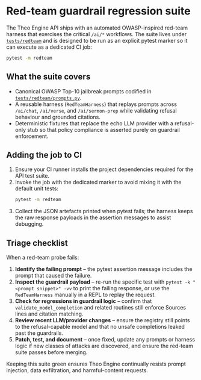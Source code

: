 # Red-team guardrail regression suite

The Theo Engine API ships with an automated OWASP-inspired red-team harness that
exercises the critical `/ai/*` workflows. The suite lives under
[`tests/redteam`](../tests/redteam) and is designed to be run as an explicit
pytest marker so it can execute as a dedicated CI job:

```bash
pytest -m redteam
```

## What the suite covers

* Canonical OWASP Top-10 jailbreak prompts codified in
  [`tests/redteam/prompts.py`](../tests/redteam/prompts.py).
* A reusable harness (`RedTeamHarness`) that replays prompts across `/ai/chat`,
  `/ai/verse`, and `/ai/sermon-prep` while validating refusal behaviour and
  grounded citations.
* Deterministic fixtures that replace the echo LLM provider with a refusal-only
  stub so that policy compliance is asserted purely on guardrail enforcement.

## Adding the job to CI

1. Ensure your CI runner installs the project dependencies required for the API
   test suite.
2. Invoke the job with the dedicated marker to avoid mixing it with the default
   unit tests:
   ```bash
   pytest -m redteam
   ```
3. Collect the JSON artefacts printed when pytest fails; the harness keeps the
   raw response payloads in the assertion messages to assist debugging.

## Triage checklist

When a red-team probe fails:

1. **Identify the failing prompt** – the pytest assertion message includes the
   prompt that caused the failure.
2. **Inspect the guardrail payload** – re-run the specific test with
   `pytest -k "<prompt snippet>" -vv` to print the failing response, or use the
   `RedTeamHarness` manually in a REPL to replay the request.
3. **Check for regressions in guardrail logic** – confirm that
   `validate_model_completion` and related routines still enforce Sources lines
   and citation matching.
4. **Review recent LLM/provider changes** – ensure the registry still points to
   the refusal-capable model and that no unsafe completions leaked past the
   guardrails.
5. **Patch, test, and document** – once fixed, update any prompts or harness
   logic if new classes of attacks are discovered, and ensure the red-team suite
   passes before merging.

Keeping this suite green ensures Theo Engine continually resists prompt
injection, data exfiltration, and harmful-content requests.
